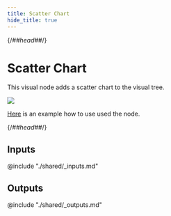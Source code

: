 ```yaml
---
title: Scatter Chart
hide_title: true
---
```


{/*##head##*/}

# Scatter Chart

This visual node adds a scatter chart to the visual tree.

<div className="ndl-image-with-background l">

![](/library/modules/chartjs/charts/scatter-chart.png)

</div>

[Here](../charts/scatter) is an example how to use used the node.

{/*##head##*/}

## Inputs

<div className="ndl-table-35-65">

@include "./shared/_inputs.md"

</div>

## Outputs

<div className="ndl-table-35-65">

@include "./shared/_outputs.md"

</div>
